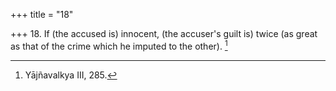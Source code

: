 +++
title = "18"

+++
18. If (the accused is) innocent, (the accuser's guilt is) twice (as great as that of the crime which he imputed to the other). [^13] 


[^13]:  Yājñavalkya III, 285.
